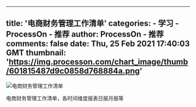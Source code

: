 
---
title: '电商财务管理工作清单'
categories: 
    - 学习
    - ProcessOn - 推荐
author: ProcessOn - 推荐
comments: false
date: Thu, 25 Feb 2021 17:40:03 GMT
thumbnail: 'https://img.processon.com/chart_image/thumb/601815487d9c0858d768884a.png'
---

<div>   
<img class="thumb" alt="电商财务管理工作清单" src="https://img.processon.com/chart_image/thumb/601815487d9c0858d768884a.png" referrerpolicy="no-referrer">
<p>电商财务管理工作清单，各时间维度报表日报月报等</p>  
</div>
            